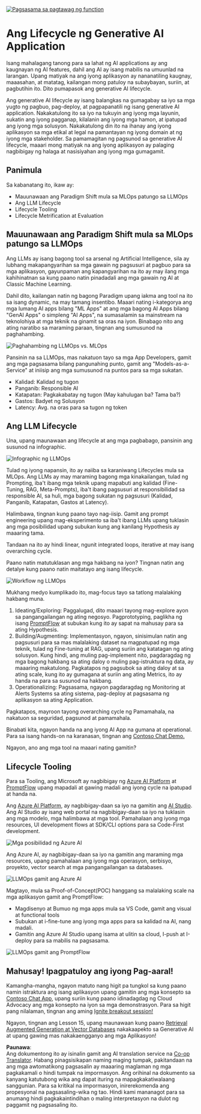 <!--
CO_OP_TRANSLATOR_METADATA:
{
  "original_hash": "27a5347a5022d5ef0a72ab029b03526a",
  "translation_date": "2025-05-20T00:53:49+00:00",
  "source_file": "14-the-generative-ai-application-lifecycle/README.md",
  "language_code": "tl"
}
-->
[![Pagsasama sa pagtawag ng function](../../../translated_images/14-lesson-banner.0b85d0b37979269e80a18bb1e758e1ccca0a2195b426a0af666c8ad14aee60b0.tl.png)](https://aka.ms/gen-ai-lesson14-gh?WT.mc_id=academic-105485-koreyst)

# Ang Lifecycle ng Generative AI Application

Isang mahalagang tanong para sa lahat ng AI applications ay ang kaugnayan ng AI features, dahil ang AI ay isang mabilis na umuunlad na larangan. Upang matiyak na ang iyong aplikasyon ay nananatiling kaugnay, maaasahan, at matatag, kailangan mong patuloy na subaybayan, suriin, at pagbutihin ito. Dito pumapasok ang generative AI lifecycle.

Ang generative AI lifecycle ay isang balangkas na gumagabay sa iyo sa mga yugto ng pagbuo, pag-deploy, at pagpapanatili ng isang generative AI application. Nakakatulong ito sa iyo na tukuyin ang iyong mga layunin, sukatin ang iyong pagganap, kilalanin ang iyong mga hamon, at ipatupad ang iyong mga solusyon. Nakakatulong din ito na ihanay ang iyong aplikasyon sa mga etikal at legal na pamantayan ng iyong domain at ng iyong mga stakeholder. Sa pamamagitan ng pagsunod sa generative AI lifecycle, maaari mong matiyak na ang iyong aplikasyon ay palaging nagbibigay ng halaga at nasisiyahan ang iyong mga gumagamit.

## Panimula

Sa kabanatang ito, ikaw ay:

- Mauunawaan ang Paradigm Shift mula sa MLOps patungo sa LLMOps
- Ang LLM Lifecycle
- Lifecycle Tooling
- Lifecycle Metrification at Evaluation

## Mauunawaan ang Paradigm Shift mula sa MLOps patungo sa LLMOps

Ang LLMs ay isang bagong tool sa arsenal ng Artificial Intelligence, sila ay lubhang makapangyarihan sa mga gawain ng pagsusuri at pagbuo para sa mga aplikasyon, gayunpaman ang kapangyarihan na ito ay may ilang mga kahihinatnan sa kung paano natin pinadadali ang mga gawain ng AI at Classic Machine Learning.

Dahil dito, kailangan natin ng bagong Paradigm upang iakma ang tool na ito sa isang dynamic, na may tamang insentibo. Maaari nating i-kategorya ang mga lumang AI apps bilang "ML Apps" at ang mga bagong AI Apps bilang "GenAI Apps" o simpleng "AI Apps", na sumasalamin sa mainstream na teknolohiya at mga teknik na ginamit sa oras na iyon. Binabago nito ang ating naratibo sa maraming paraan, tingnan ang sumusunod na paghahambing.

![Paghahambing ng LLMOps vs. MLOps](../../../translated_images/01-llmops-shift.82d7bf6eb2d98a01e35f234df654e9aa4ebec89792f274695a5da8dc3f388084.tl.png)

Pansinin na sa LLMOps, mas nakatuon tayo sa mga App Developers, gamit ang mga pagsasama bilang pangunahing punto, gamit ang "Models-as-a-Service" at iniisip ang mga sumusunod na puntos para sa mga sukatan.

- Kalidad: Kalidad ng tugon
- Panganib: Responsible AI
- Katapatan: Pagkakabatay ng tugon (May kahulugan ba? Tama ba?)
- Gastos: Badyet ng Solusyon
- Latency: Avg. na oras para sa tugon ng token

## Ang LLM Lifecycle

Una, upang maunawaan ang lifecycle at ang mga pagbabago, pansinin ang susunod na infographic.

![Infographic ng LLMOps](../../../translated_images/02-llmops.287de964b5ce9577678b7f053efb3a3c92adf0852c882c5bae94c11b7563e4db.tl.png)

Tulad ng iyong napansin, ito ay naiiba sa karaniwang Lifecycles mula sa MLOps. Ang LLMs ay may maraming bagong mga kinakailangan, tulad ng Prompting, iba't ibang mga teknik upang mapabuti ang kalidad (Fine-Tuning, RAG, Meta-Prompts), iba't ibang pagsusuri at responsibilidad sa responsible AI, sa huli, mga bagong sukatan ng pagsusuri (Kalidad, Panganib, Katapatan, Gastos at Latency).

Halimbawa, tingnan kung paano tayo nag-iisip. Gamit ang prompt engineering upang mag-eksperimento sa iba't ibang LLMs upang tuklasin ang mga posibilidad upang subukan kung ang kanilang Hypothesis ay maaaring tama.

Tandaan na ito ay hindi linear, ngunit integrated loops, iterative at may isang overarching cycle.

Paano natin matutuklasan ang mga hakbang na iyon? Tingnan natin ang detalye kung paano natin maitatayo ang isang lifecycle.

![Workflow ng LLMOps](../../../translated_images/03-llm-stage-flows.f3b87c210c1fe37084a7b7408877ff1688e2dc565694789820ec259e76d4ed05.tl.png)

Mukhang medyo kumplikado ito, mag-focus tayo sa tatlong malalaking hakbang muna.

1. Ideating/Exploring: Paggalugad, dito maaari tayong mag-explore ayon sa pangangailangan ng ating negosyo. Pagprototyping, paglikha ng isang [PromptFlow](https://microsoft.github.io/promptflow/index.html?WT.mc_id=academic-105485-koreyst) at subukan kung ito ay sapat na mahusay para sa ating Hypothesis.
2. Building/Augmenting: Implementasyon, ngayon, sinisimulan natin ang pagsusuri para sa mas malalaking dataset na magpatupad ng mga teknik, tulad ng Fine-tuning at RAG, upang suriin ang katatagan ng ating solusyon. Kung hindi, ang muling pag-implement nito, pagdaragdag ng mga bagong hakbang sa ating daloy o muling pag-istruktura ng data, ay maaaring makatulong. Pagkatapos ng pagsubok sa ating daloy at sa ating scale, kung ito ay gumagana at suriin ang ating Metrics, ito ay handa na para sa susunod na hakbang.
3. Operationalizing: Pagsasama, ngayon pagdaragdag ng Monitoring at Alerts Systems sa ating sistema, pag-deploy at pagsasama ng aplikasyon sa ating Application.

Pagkatapos, mayroon tayong overarching cycle ng Pamamahala, na nakatuon sa seguridad, pagsunod at pamamahala.

Binabati kita, ngayon handa na ang iyong AI App na gumana at operational. Para sa isang hands-on na karanasan, tingnan ang [Contoso Chat Demo.](https://nitya.github.io/contoso-chat/?WT.mc_id=academic-105485-koreys)

Ngayon, ano ang mga tool na maaari nating gamitin?

## Lifecycle Tooling

Para sa Tooling, ang Microsoft ay nagbibigay ng [Azure AI Platform](https://azure.microsoft.com/solutions/ai/?WT.mc_id=academic-105485-koreys) at [PromptFlow](https://microsoft.github.io/promptflow/index.html?WT.mc_id=academic-105485-koreyst) upang mapadali at gawing madali ang iyong cycle na ipatupad at handa na.

Ang [Azure AI Platform](https://azure.microsoft.com/solutions/ai/?WT.mc_id=academic-105485-koreys), ay nagbibigay-daan sa iyo na gamitin ang [AI Studio](https://ai.azure.com/?WT.mc_id=academic-105485-koreys). Ang AI Studio ay isang web portal na nagbibigay-daan sa iyo na tuklasin ang mga modelo, mga halimbawa at mga tool. Pamahalaan ang iyong mga resources, UI development flows at SDK/CLI options para sa Code-First development.

![Mga posibilidad ng Azure AI](../../../translated_images/04-azure-ai-platform.bf903e8cdf00f73896d804bd8e6bea62f5280498c998271bd5629c1efa8b466f.tl.png)

Ang Azure AI, ay nagbibigay-daan sa iyo na gamitin ang maraming mga resources, upang pamahalaan ang iyong mga operasyon, serbisyo, proyekto, vector search at mga pangangailangan sa databases.

![LLMOps gamit ang Azure AI](../../../translated_images/05-llm-azure-ai-prompt.dc29c0d74b1dd939f7c6cbf28b1fee54b9a846ba04d4068c40134e2627cb7232.tl.png)

Magtayo, mula sa Proof-of-Concept(POC) hanggang sa malalaking scale na mga aplikasyon gamit ang PromptFlow:

- Magdisenyo at Bumuo ng mga apps mula sa VS Code, gamit ang visual at functional tools
- Subukan at i-fine-tune ang iyong mga apps para sa kalidad na AI, nang madali.
- Gamitin ang Azure AI Studio upang isama at ulitin sa cloud, I-push at I-deploy para sa mabilis na pagsasama.

![LLMOps gamit ang PromptFlow](../../../translated_images/06-llm-promptflow.8f0a6fcbea793a042a3db89ca1db1aa8fd540526958c97b5e894748fb4a87edd.tl.png)

## Mahusay! Ipagpatuloy ang iyong Pag-aaral!

Kamangha-mangha, ngayon matuto nang higit pa tungkol sa kung paano namin istraktura ang isang aplikasyon upang gamitin ang mga konsepto sa [Contoso Chat App](https://nitya.github.io/contoso-chat/?WT.mc_id=academic-105485-koreyst), upang suriin kung paano idinadagdag ng Cloud Advocacy ang mga konsepto na iyon sa mga demonstrasyon. Para sa higit pang nilalaman, tingnan ang aming [Ignite breakout session!
](https://www.youtube.com/watch?v=DdOylyrTOWg)

Ngayon, tingnan ang Lesson 15, upang maunawaan kung paano [Retrieval Augmented Generation at Vector Databases](../15-rag-and-vector-databases/README.md?WT.mc_id=academic-105485-koreyst) nakakaapekto sa Generative AI at upang gawing mas nakakaengganyo ang mga Aplikasyon!

**Paunawa**:  
Ang dokumentong ito ay isinalin gamit ang AI translation service na [Co-op Translator](https://github.com/Azure/co-op-translator). Habang pinagsisikapan naming maging tumpak, pakitandaan na ang mga awtomatikong pagsasalin ay maaaring maglaman ng mga pagkakamali o hindi tumpak na impormasyon. Ang orihinal na dokumento sa kanyang katutubong wika ang dapat ituring na mapagkakatiwalaang sanggunian. Para sa kritikal na impormasyon, inirerekomenda ang propesyonal na pagsasaling-wika ng tao. Hindi kami mananagot para sa anumang hindi pagkakaintindihan o maling interpretasyon na dulot ng paggamit ng pagsasaling ito.